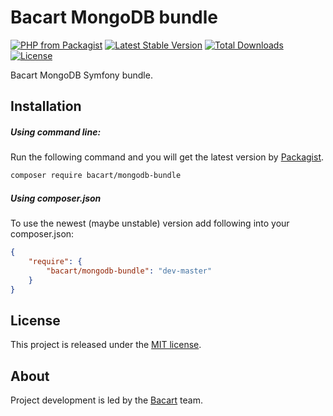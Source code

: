 Bacart MongoDB bundle
=============================
[![PHP from Packagist](https://img.shields.io/packagist/php-v/symfony/symfony.svg)](https://packagist.org/packages/bacart/mongodb-bundle)
[![Latest Stable Version](https://poser.pugx.org/bacart/mongodb-bundle/v/stable.png)](https://packagist.org/packages/bacart/mongodb-bundle)
[![Total Downloads](https://poser.pugx.org/bacart/mongodb-bundle/downloads.svg)](https://packagist.org/packages/bacart/mongodb-bundle)
[![License](https://poser.pugx.org/bacart/mongodb-bundle/license.svg)](LICENSE)

Bacart MongoDB Symfony bundle.
 
Installation
------------
##### Using command line:
Run the following command and you will get the latest version by [Packagist][1].

```bash
composer require bacart/mongodb-bundle
```

##### Using composer.json
To use the newest (maybe unstable) version add following into your composer.json:

```json
{
    "require": {
        "bacart/mongodb-bundle": "dev-master"
    }
}
```

License
-------
This project is released under the [MIT license](LICENSE).

About
-----
Project development is led by the [Bacart][2] team.

[1]: https://packagist.org/packages/bacart/mongodb-bundle
[2]: https://github.com/bacart
